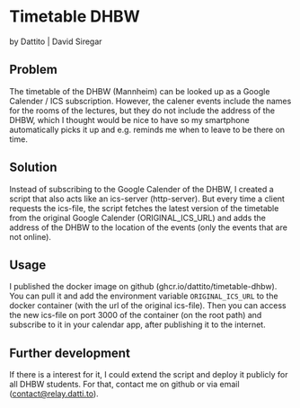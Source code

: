 # Timetable DHBW

by Dattito | David Siregar

## Problem

The timetable of the DHBW (Mannheim) can be looked up as a Google Calender / ICS subscription.
However, the calener events include the names for the rooms of the lectures, but they do not include the
address of the DHBW, which I thought would be nice to have so my smartphone automatically picks it up
and e.g. reminds me when to leave to be there on time.

## Solution

Instead of subscribing to the Google Calender of the DHBW, I created a script that also acts like an ics-server (http-server).
But every time a client requests the ics-file, the script fetches the latest version of the timetable from the original
Google Calender (ORIGINAL_ICS_URL) and adds the address of the DHBW to the location of the events (only the events that are not online).

## Usage

I published the docker image on github (ghcr.io/dattito/timetable-dhbw). You can pull it and add the environment variable `ORIGINAL_ICS_URL` to the docker container (with the url of the original ics-file).
Then you can access the new ics-file on port 3000 of the container (on the root path) and subscribe to it in your calendar app, after publishing it to the internet.

## Further development

If there is a interest for it, I could extend the script and deploy it publicly for all DHBW students.
For that, contact me on github or via email (contact@relay.datti.to).
